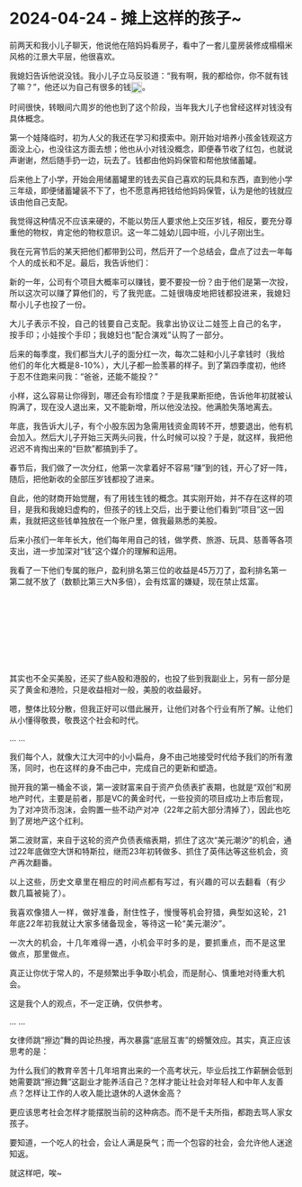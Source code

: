 # 2024-04-24 - 摊上这样的孩子~

<p style="visibility: visible;">前两天和我小儿子聊天，他说他在陪妈妈看房子，看中了一套儿童房装修成榻榻米风格的江景大平层，他很喜欢。</p><p style="visibility: visible;">我媳妇告诉他说没钱。我小儿子立马反驳道：“我有啊，我的都给你，你不就有钱了嘛？”，他还以为自己有很多的钱<img class="rich_pages wxw-img" data-ratio="1" data-w="128" style="display: inline-block; width: 20px !important; vertical-align: middle; background-size: cover; height: auto !important; visibility: visible !important;" data-src="https://res.wx.qq.com/t/wx_fed/we-emoji/res/v1.3.10/assets/newemoji/2_05.png" data-original-style="display: inline-block;width: 20px;vertical-align: middle;background-size: cover;height: auto !important;" data-index="1" src="https://res.wx.qq.com/t/wx_fed/we-emoji/res/v1.3.10/assets/newemoji/2_05.png?tp=webp&amp;wxfrom=5&amp;wx_lazy=1" _width="20px" alt="图片" data-report-img-idx="0" data-fail="0">。</p><p style="visibility: visible;">时间很快，转眼间六周岁的他也到了这个阶段，当年我大儿子也曾经这样对钱没有具体概念。<br style="visibility: visible;"></p><p style="visibility: visible;">第一个娃降临时，初为人父的我还在学习和摸索中。刚开始对培养小孩金钱观这方面没上心，也没往这方面去想；他也从小对钱没概念，即便春节收了红包，也就说声谢谢，然后随手扔一边，玩去了。钱都由他妈妈保管和帮他放储蓄罐。</p><p style="visibility: visible;">后来他上了小学，开始会用储蓄罐里的钱去买自己喜欢的玩具和东西，直到他小学三年级，即便储蓄罐装不下了，也不愿意再把钱给他妈妈保管，认为是他的钱就应该由他自己支配。</p><p style="visibility: visible;">我觉得这种情况不应该来硬的，不能以势压人要求他上交压岁钱，相反，要充分尊重他的物权，肯定他的物权意识。这一年二娃幼儿园中班，小儿子刚出生。<br style="visibility: visible;"></p><p style="visibility: visible;">我在元宵节后的某天把他们都带到公司，然后开了一个总结会，盘点了过去一年每个人的成长和不足。最后，我告诉他们：</p><p style="visibility: visible;">新的一年，公司有个项目大概率可以赚钱，要不要投一份？由于他们是第一次投，所以这次可以赚了算他们的，<span style="font-size: var(--articleFontsize); letter-spacing: 0.034em; visibility: visible;">亏了</span><span style="font-size: var(--articleFontsize); letter-spacing: 0.034em; visibility: visible;">我兜底。二娃很嗨皮地把钱都投进来，我媳妇帮小儿子也投了一份。</span></p><p style="visibility: visible;"><span style="font-size: var(--articleFontsize); letter-spacing: 0.034em; visibility: visible;">大儿子表示不投，自己的钱要自己支配。我拿出协议让二娃签上自己的名字，按手印；小娃按个手印；我媳妇也“配合演戏”认购了一部分。<br style="visibility: visible;"></span></p><p style="visibility: visible;">后来的每季度，我们都当大儿子的面分红一次，每次二娃和小儿子拿钱时（<span style="letter-spacing: 0.578px; visibility: visible;">我给他们的</span><span style="letter-spacing: 0.578px; visibility: visible;">年化大概是8-</span><span style="letter-spacing: 0.578px; visibility: visible;">1</span><span style="letter-spacing: 0.578px; visibility: visible;">0</span><span style="letter-spacing: 0.578px; visibility: visible;">%）</span>，大儿子都一脸羡慕的样子。到了第四季度初，他终于忍不住跑来问我：“爸爸，还能不能投？”<br style="visibility: visible;"></p><p style="visibility: visible;">小样，这么容易让你得到，哪还会有珍惜度？于是我果断拒绝，告诉他年初就被认购满了，现在没人退出来，又不能新增，所以他没法投。他满脸失落地离去。<br style="visibility: visible;"></p><p style="visibility: visible;">年底，我告诉大儿子，有个小股东因为急需用钱资金周转不开，想要退出，他有机会加入。然后大儿子开始三天两头问我，什么时候可以投？于是，就这样，我把他迟迟不肯掏出来的“巨款”都搞到手了。<br style="visibility: visible;"></p><p style="visibility: visible;">春节后，我们做了一次分红，他第一次拿着好不容易“赚”到的钱，开心了好一阵，随后，把他新收的全部压岁钱都投了进来。<br style="visibility: visible;"></p><p>自此，他的财商开始觉醒，有了用钱生钱的概念。其实刚开始，并不存在这样的项目，是我和我媳妇虚构的，但孩子的钱上交后，出于要让他们看到“项目”这一因素，我就把这些钱单独放在一个账户里，做我最熟悉的美股。<br></p><p>后来小孩们一年年长大，他们每年用自己的钱，做学费、旅游、玩具、慈善等各项支出，进一步加深对“钱”这个媒介的理解和运用。<br></p><p>我看了一下他们专属的账户，盈利排名第三位的收益是45万刀了，盈利排名第一第二就不放了（数额比第三大N多倍），会有炫富的嫌疑，现在禁止炫富。</p><p style="text-align: center;"><img class="rich_pages wxw-img js_img_placeholder wx_img_placeholder" data-backh="106" data-backw="578" data-galleryid="" data-imgfileid="100000546" data-ratio="0.18333333333333332" data-s="300,640" data-type="jpeg" data-w="1080" style="width: 677px !important; height: 124.117px !important;" data-src="https://mmbiz.qpic.cn/mmbiz_jpg/OywhRh06vTlfhAbz3lxSPXOQ02zMCPic5mH1O1CXlWlPiaxKkayiaXbNia1styRQtscyRQq0e8Z3zCibtGXiag9PZdQA/640?wx_fmt=jpeg&amp;from=appmsg" data-original-style="width: 100%;height: auto !important;" data-index="2" src="data:image/svg+xml,%3C%3Fxml version='1.0' encoding='UTF-8'%3F%3E%3Csvg width='1px' height='1px' viewBox='0 0 1 1' version='1.1' xmlns='http://www.w3.org/2000/svg' xmlns:xlink='http://www.w3.org/1999/xlink'%3E%3Ctitle%3E%3C/title%3E%3Cg stroke='none' stroke-width='1' fill='none' fill-rule='evenodd' fill-opacity='0'%3E%3Cg transform='translate(-249.000000, -126.000000)' fill='%23FFFFFF'%3E%3Crect x='249' y='126' width='1' height='1'%3E%3C/rect%3E%3C/g%3E%3C/g%3E%3C/svg%3E" _width="100%" alt="图片"></p><p>其实也不全买美股，还买了些A股和港股的，也投了些到我副业上，另有一部分是买了黄金和港险，只是收益相对一般，美股的收益最好。</p><p>嗯，整体比较分散，但我正好可以借此展开，让他们对各个行业有所了解。让他们从小懂得敬畏，敬畏这个社会和时代。</p><p>... ...<br></p><p>我们每个人，就像大江大河中的小小扁舟，身不由己地接受时代给予我们的所有激荡，同时，也在这样的身不由己中，完成自己的更新和塑造。</p><p>抛开我的第一桶金不谈，第一波财富来自于资产负债表扩表期，也就是“双创”和房地产时代，主要是前者，那是VC的黄金时代，一些投资的项目成功上市后套现，为了对冲货币泡沫，会购置一些不动产对冲（22年之前大部分清掉了），因此也吃到了房地产这个红利。</p><p>第二波财富，来自于这轮的资产负债表缩表期，抓住了这次“美元潮汐”的机会，通过22年底做空大饼和特斯拉，继而23年初转做多、抓住了英伟达等这些机会，资产再次翻番。</p><p><span style="font-size: var(--articleFontsize);letter-spacing: 0.034em;">以上这些，</span><span style="font-size: var(--articleFontsize);letter-spacing: 0.034em;">历史文章里在相应的时间点都有写过，有兴趣的可以去翻看（有少数几篇被毙了）。</span></p><p><span style="font-size: var(--articleFontsize);letter-spacing: 0.034em;">我喜欢像猎人一样，做好准备，耐住性子，慢慢等机会狩猎，典型如这轮，21年底22年初我就让大家多储备现金，等待这一轮“美元潮汐”。</span></p><p><span style="font-size: var(--articleFontsize);letter-spacing: 0.034em;">一次大的机会，十几年难得一遇，小机会平时多的是，要抓重点，而不是这里做点，那里做点。<br></span></p><p>真正让你优于常人的，不是频繁出手争取小机会，而是耐心、慎重地对待重大机会。</p><p>这是我个人的观点，不一定正确，仅供参考。<br></p><p>... ...</p><p>女律师跳“擦边”舞的舆论热搜，再次暴露“底层互害”的螃蟹效应。其实，真正应该思考的是：<br></p><p>为什么我们的教育辛苦十几年培育出来的一个高考状元，毕业后找工作薪酬会低到她需要跳“擦边舞”这副业才能养活自己？怎样才能让社会对年轻人和中年人友善点？怎样让工作的人收入能比退休的人退休金高？<br></p><p>更应该思考社会怎样才能摆脱当前的这种病态。而不是千夫所指，都跑去骂人家女孩子。</p><p>要知道，一个吃人的社会，会让人满是戾气；而一个包容的社会，会允许他人迷途知返。</p><p style="margin-bottom: 0px;">就这样吧，唉~</p><p style="display: none;"><mp-style-type data-value="3"></mp-style-type></p>